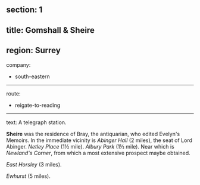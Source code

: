 section: 1
----
title: Gomshall & Sheire
----
region: Surrey
----
company:
- south-eastern
----
route:
- reigate-to-reading
----
text: A telegraph station.

**Sheire** was the residence of Bray, the antiquarian, who edited Evelyn's Memoirs. In the immediate vicinity is *Abinger Hall* (2 miles), the seat of Lord Abinger. *Netley Place* (1½ mile). *Albury Park* (1½ mile). Near which is *Newland's Corner*, from which a most extensive prospect maybe obtained.

*East Horsley* (3 miles).

*Ewhurst* (5 miles).
